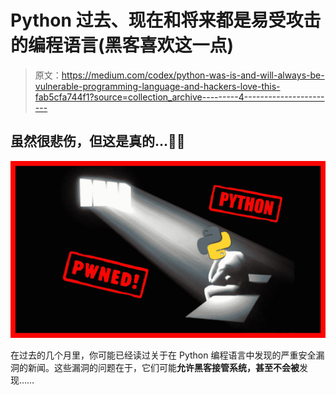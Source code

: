 # Python 过去、现在和将来都是易受攻击的编程语言(黑客喜欢这一点)

> 原文：<https://medium.com/codex/python-was-is-and-will-always-be-vulnerable-programming-language-and-hackers-love-this-fab5cfa744f1?source=collection_archive---------4----------------------->

## 虽然很悲伤，但这是真的…🤚😔

![](img/463e418535da6ff3b1f7dbf03a89da57.png)

在过去的几个月里，你可能已经读过关于在 Python 编程语言中发现的严重安全漏洞的新闻。这些漏洞的问题在于，它们可能**允许黑客接管系统，甚至不会被**发现……